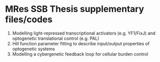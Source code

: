 # MRes SSB Thesis supplementary files/codes
1. Modelling light-repressed transcriptional activators (e.g. YF1/FixJ) and optogenetic translational control (e.g. PAL) 
2. Hill function parameter fitting to describe input/output properties of optogenetic systems 
3. Modelling a cybergenetic feedback loop for cellular burden control
